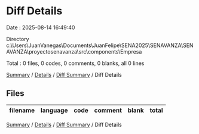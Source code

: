 # Diff Details

Date : 2025-08-14 16:49:40

Directory c:\\Users\\JuanVanegas\\Documents\\JuanFelipe\\SENA2025\\SENAVANZA\\SENAVANZA\\proyectosenavanza\\src\\components\\Empresa

Total : 0 files,  0 codes, 0 comments, 0 blanks, all 0 lines

[Summary](results.md) / [Details](details.md) / [Diff Summary](diff.md) / Diff Details

## Files
| filename | language | code | comment | blank | total |
| :--- | :--- | ---: | ---: | ---: | ---: |

[Summary](results.md) / [Details](details.md) / [Diff Summary](diff.md) / Diff Details